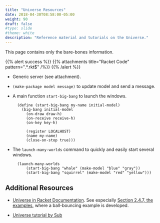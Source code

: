 ```yaml
---
title: "Universe Resources"
date: 2018-04-30T08:58:00-05:00
weight: 90
draft: false
#type: slide
#theme: white
description: "Reference material and tutorials on the Universe."
---
```


This page contains only the bare-bones information.

{{% alert success %}}
{{% attachments title="Racket Code" pattern=".*\.rkt$" /%}}
{{% /alert %}}

* Generic server (see attachment).
* `(make-package model message)` to update model and send a message.
* A main function `start-big-bang` to launch the windows.

        (define (start-big-bang my-name initial-model)
          (big-bang initial-model
            (on-draw draw-h)
            (on-receive receive-h)
            (on-key key-h)

            (register LOCALHOST)
            (name my-name)
            (close-on-stop true)))

* The `launch-many-worlds` command to quickly and easily start several windows.

        (launch-many-worlds
            (start-big-bang "whale" (make-model "blue" "gray"))
            (start-big-bang "squirrel" (make-model "red" "yellow")))

## Additional Resources

* [Universe in Racket Documentation](https://docs.racket-lang.org/teachpack/2htdpuniverse.html). See especially [Section 2.4.7, the examples](https://docs.racket-lang.org/teachpack/2htdpuniverse.html#%28part._universe-sample%29), where a ball-bouncing example is developed.

* [Universe tutorial by Sub](https://drive.google.com/drive/folders/0BypGcwjV5LOHSlF0ZmxQT0VnelU)

